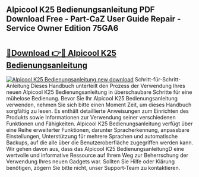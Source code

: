 ## Alpicool K25 Bedienungsanleitung PDF Download Free - Part-CaZ User Guide Repair - Service Owner Edition 75GA6

# <h2><a href="http://df2k6j.blite.top/?on=Alpicool+K25+Bedienungsanleitung">🔗Download 👉🔴 Alpicool K25 Bedienungsanleitung</a></h2>

[![Alpicool K25 Bedienungsanleitung new download](https://i.imgur.com/lujVjoI.png)](http://df2k6j.blite.top/?on=Alpicool+K25+Bedienungsanleitung)
Schritt-für-Schritt-Anleitung Dieses Handbuch unterteilt den Prozess der Verwendung Ihres neuen Alpicool K25 Bedienungsanleitung in überschaubare Schritte für eine mühelose Bedienung. Bevor Sie Ihr Alpicool K25 Bedienungsanleitung verwenden, nehmen Sie sich bitte einen Moment Zeit, um dieses Handbuch sorgfältig zu lesen. Es enthält detaillierte Anweisungen zum Einrichten des Produkts sowie Informationen zur Verwendung seiner verschiedenen Funktionen und Fähigkeiten. Alpicool K25 Bedienungsanleitung verfügt über eine Reihe erweiterter Funktionen, darunter Spracherkennung, anpassbare Einstellungen, Unterstützung für mehrere Sprachen und automatische Backups, auf die alle über die Benutzeroberfläche zugegriffen werden kann. Wir gehen davon aus, dass das Alpicool K25 BedienungsanleitungD eine wertvolle und informative Ressource auf Ihrem Weg zur Beherrschung der Verwendung Ihres neuen Gadgets war. Sollten Sie Hilfe oder Klärung benötigen, zögern Sie bitte nicht, unser Support-Team zu kontaktieren.
